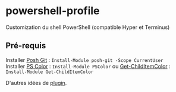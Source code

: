 # powershell-profile
Customization du shell PowerShell (compatible Hyper et Terminus)

## Pré-requis
Installer [Posh Git](https://github.com/dahlbyk/posh-git) : `Install-Module posh-git -Scope CurrentUser`  
Installer [PS Color](https://github.com/Davlind/PSColor) : `Install-Module PSColor` ou [Get-ChildItemColor](https://github.com/joonro/Get-ChildItemColor) : `Install-Module Get-ChildItemColor`

D'autres idées de [plugin](http://joonro.github.io/blog/posts/powershell-customizations.html).
